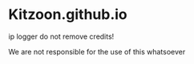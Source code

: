 # Kitzoon.github.io

ip logger do not remove credits!

We are not responsible for the use of this whatsoever
